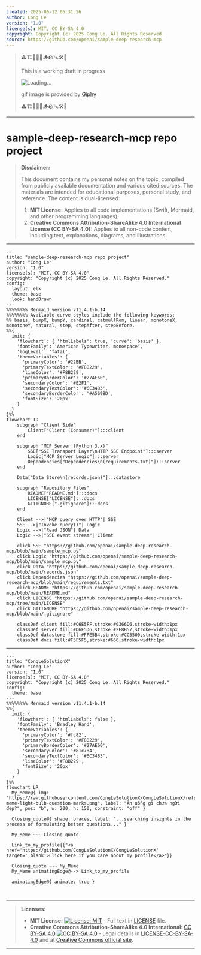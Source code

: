 ```yaml
---
created: 2025-06-12 05:31:26
author: Cong Le
version: "1.0"
license(s): MIT, CC BY-SA 4.0
copyright: Copyright (c) 2025 Cong Le. All Rights Reserved.
source: https://github.com/openai/sample-deep-research-mcp
---
```



> ⚠️🏗️🚧🦺🧱🪵🪨🪚🛠️👷
> 
> This is a working draft in progress
> 
> ![Loading...](https://media4.giphy.com/media/v1.Y2lkPTc5MGI3NjExcmNrdmhnMDAxMGNiMjdrcGdnbnc4YTFrNGxpajhrZTdvYWNkdnFxMiZlcD12MV9pbnRlcm5hbF9naWZfYnlfaWQmY3Q9Zw/NZe7YqL8yvlxRpnnUk/giphy.gif)
>
> gif image is provided by [Giphy](https://giphy.com)
> 
> ⚠️🏗️🚧🦺🧱🪵🪨🪚🛠️👷


----




# sample-deep-research-mcp repo project
> **Disclaimer:**
>
> This document contains my personal notes on the topic,
> compiled from publicly available documentation and various cited sources.
> The materials are intended for educational purposes, personal study, and reference.
> The content is dual-licensed:
> 1. **MIT License:** Applies to all code implementations (Swift, Mermaid, and other programming languages).
> 2. **Creative Commons Attribution-ShareAlike 4.0 International License (CC BY-SA 4.0):** Applies to all non-code content, including text, explanations, diagrams, and illustrations.
---

```mermaid
---
title: "sample-deep-research-mcp repo project"
author: "Cong Le"
version: "1.0"
license(s): "MIT, CC BY-SA 4.0"
copyright: "Copyright (c) 2025 Cong Le. All Rights Reserved."
config:
  layout: elk
  theme: base
  look: handDrawn
---
%%%%%%%% Mermaid version v11.4.1-b.14
%%%%%%%% Available curve styles include the following keywords:
%% basis, bumpX, bumpY, cardinal, catmullRom, linear, monotoneX, monotoneY, natural, step, stepAfter, stepBefore.
%%{
  init: {
    'flowchart': { 'htmlLabels': true, 'curve': 'basis' },
    'fontFamily': 'American Typewriter, monospace',
    'logLevel': 'fatal',
    'themeVariables': {
      'primaryColor': '#22BB',
      'primaryTextColor': '#F8B229',
      'lineColor': '#F8B229',
      'primaryBorderColor': '#27AE60',
      'secondaryColor': '#E2F1',
      'secondaryTextColor': '#6C3483',
      'secondaryBorderColor': '#A569BD',
      'fontSize': '20px'
    }
  }
}%%
flowchart TD
    subgraph "Client Side"
        Client["Client (Consumer)"]:::client
    end

    subgraph "MCP Server (Python 3.x)"
        SSE["SSE Transport Layer\nHTTP SSE Endpoint"]:::server
        Logic["MCP Server Logic"]:::server
        Dependencies["Dependencies\n(requirements.txt)"]:::server
    end

    Data["Data Store\n(records.json)"]:::datastore

    subgraph "Repository Files"
        README["README.md"]:::docs
        LICENSE["LICENSE"]:::docs
        GITIGNORE[".gitignore"]:::docs
    end

    Client -->|"MCP query over HTTP"| SSE
    SSE -->|"Invoke query()"| Logic
    Logic -->|"Read JSON"| Data
    Logic -->|"SSE event stream"| Client

    click SSE "https://github.com/openai/sample-deep-research-mcp/blob/main/sample_mcp.py"
    click Logic "https://github.com/openai/sample-deep-research-mcp/blob/main/sample_mcp.py"
    click Data "https://github.com/openai/sample-deep-research-mcp/blob/main/records.json"
    click Dependencies "https://github.com/openai/sample-deep-research-mcp/blob/main/requirements.txt"
    click README "https://github.com/openai/sample-deep-research-mcp/blob/main/README.md"
    click LICENSE "https://github.com/openai/sample-deep-research-mcp/tree/main/LICENSE"
    click GITIGNORE "https://github.com/openai/sample-deep-research-mcp/blob/main/.gitignore"

    classDef client fill:#C6E5FF,stroke:#0366D6,stroke-width:1px
    classDef server fill:#D6F5D6,stroke:#2E8B57,stroke-width:1px
    classDef datastore fill:#FFE5B4,stroke:#CC5500,stroke-width:1px
    classDef docs fill:#F5F5F5,stroke:#666,stroke-width:1px

```


---

<!-- 
```mermaid
%% Current Mermaid version
info
```  -->


```mermaid
---
title: "CongLeSolutionX"
author: "Cong Le"
version: "1.0"
license(s): "MIT, CC BY-SA 4.0"
copyright: "Copyright (c) 2025 Cong Le. All Rights Reserved."
config:
  theme: base
---
%%%%%%%% Mermaid version v11.4.1-b.14
%%{
  init: {
    'flowchart': { 'htmlLabels': false },
    'fontFamily': 'Bradley Hand',
    'themeVariables': {
      'primaryColor': '#fc82',
      'primaryTextColor': '#F8B229',
      'primaryBorderColor': '#27AE60',
      'secondaryColor': '#81c784',
      'secondaryTextColor': '#6C3483',
      'lineColor': '#F8B229',
      'fontSize': '20px'
    }
  }
}%%
flowchart LR
  My_Meme@{ img: "https://raw.githubusercontent.com/CongLeSolutionX/CongLeSolutionX/refs/heads/main/assets/images/My-meme-light-bulb-question-marks.png", label: "Ăn uống gì chưa ngừi đẹp?", pos: "b", w: 200, h: 150, constraint: "off" }

  Closing_quote@{ shape: braces, label: "...searching insights in the process of formulating better questions..." }
    
  My_Meme ~~~ Closing_quote
    
  Link_to_my_profile{{"<a href='https://github.com/CongLeSolutionX/CongLeSolutionX' target='_blank'>Click here if you care about my profile</a>"}}

  Closing_quote ~~~ My_Meme
  My_Meme animatingEdge@--> Link_to_my_profile
  
  animatingEdge@{ animate: true }



```

---
>**Licenses:**
>
>- **MIT License:**  [![License: MIT](https://img.shields.io/badge/License-MIT-yellow.svg)](LICENSE) - Full text in [LICENSE](LICENSE) file.
>- **Creative Commons Attribution-ShareAlike 4.0 International**: [CC BY-SA 4.0](https://creativecommons.org/licenses/by-sa/4.0/) [![CC BY-SA 4.0](https://licensebuttons.net/l/by-sa/4.0/88x31.png)](https://creativecommons.org/licenses/by-sa/4.0/) - Legal details in [LICENSE-CC-BY-SA-4.0](THE_PAST/LICENSE-CC-BY-SA-4.0) and at [Creative Commons official site](https://creativecommons.org/licenses/by-sa/4.0/).
>
---

